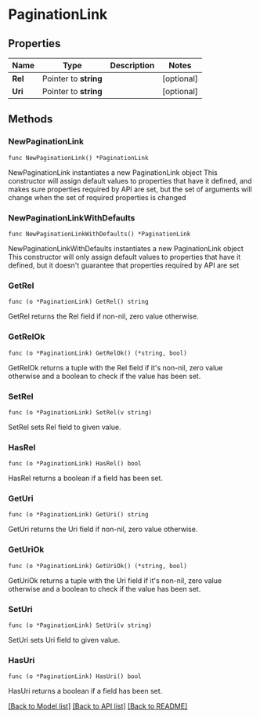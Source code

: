 # PaginationLink

## Properties

Name | Type | Description | Notes
------------ | ------------- | ------------- | -------------
**Rel** | Pointer to **string** |  | [optional] 
**Uri** | Pointer to **string** |  | [optional] 

## Methods

### NewPaginationLink

`func NewPaginationLink() *PaginationLink`

NewPaginationLink instantiates a new PaginationLink object
This constructor will assign default values to properties that have it defined,
and makes sure properties required by API are set, but the set of arguments
will change when the set of required properties is changed

### NewPaginationLinkWithDefaults

`func NewPaginationLinkWithDefaults() *PaginationLink`

NewPaginationLinkWithDefaults instantiates a new PaginationLink object
This constructor will only assign default values to properties that have it defined,
but it doesn't guarantee that properties required by API are set

### GetRel

`func (o *PaginationLink) GetRel() string`

GetRel returns the Rel field if non-nil, zero value otherwise.

### GetRelOk

`func (o *PaginationLink) GetRelOk() (*string, bool)`

GetRelOk returns a tuple with the Rel field if it's non-nil, zero value otherwise
and a boolean to check if the value has been set.

### SetRel

`func (o *PaginationLink) SetRel(v string)`

SetRel sets Rel field to given value.

### HasRel

`func (o *PaginationLink) HasRel() bool`

HasRel returns a boolean if a field has been set.

### GetUri

`func (o *PaginationLink) GetUri() string`

GetUri returns the Uri field if non-nil, zero value otherwise.

### GetUriOk

`func (o *PaginationLink) GetUriOk() (*string, bool)`

GetUriOk returns a tuple with the Uri field if it's non-nil, zero value otherwise
and a boolean to check if the value has been set.

### SetUri

`func (o *PaginationLink) SetUri(v string)`

SetUri sets Uri field to given value.

### HasUri

`func (o *PaginationLink) HasUri() bool`

HasUri returns a boolean if a field has been set.


[[Back to Model list]](../README.md#documentation-for-models) [[Back to API list]](../README.md#documentation-for-api-endpoints) [[Back to README]](../README.md)



